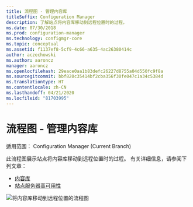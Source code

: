 ```yaml
---
title: 流程图 - 管理内容库
titleSuffix: Configuration Manager
description: 了解站点将内容库移动到远程位置时的过程。
ms.date: 07/30/2018
ms.prod: configuration-manager
ms.technology: configmgr-core
ms.topic: conceptual
ms.assetid: f1137ef8-5cf9-4c66-a635-4ac26380414c
author: aczechowski
ms.author: aaroncz
manager: aaroncz
ms.openlocfilehash: 29eace0aa1b83defc26227d8755a04d550fc9f8a
ms.sourcegitcommit: bbf820c35414bf2cba356f30fe047c1a34c5384d
ms.translationtype: HT
ms.contentlocale: zh-CN
ms.lasthandoff: 04/21/2020
ms.locfileid: "81703995"
---
```

# <a name="flowchart---manage-content-library"></a>流程图 - 管理内容库

适用范围：  Configuration Manager (Current Branch)

此流程图展示站点将内容库移动到远程位置时的过程。 有关详细信息，请参阅下列文章：  
- [内容库](the-content-library.md)  
- [站点服务器高可用性](../../servers/deploy/configure/site-server-high-availability.md)

![将内容库移动到远程位置的流程图](media/manage-content-library-flowchart.png)
